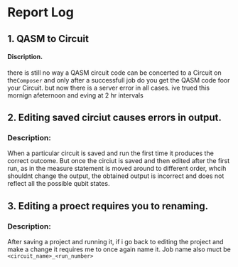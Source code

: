 # Report Log

## 1. QASM to Circuit 
#### Discription.
there is still no way a QASM circuit code can be concerted to a Circuit on the`Composer` and only after a successfull job do you get the QASM code foor your Circuit. but now there is a server error in all cases. ive trued this mornign afeternoon and eving at 2 hr intervals

## 2. Editing saved circiut causes errors in output.
### Description:
When a particular circuit is saved and run the first time it produces the correct outcome. But once the circiut is saved and then edited after the first run, as in the measure statement is moved around to different order, whcih shouldnt change the output, the obtained output is incorrect and does not reflect all the possible qubit states.

## 3. Editing a proect requires you to renaming.
### Description:
After saving a project and running it, if i go back to editing the project and make a change it requires me to once again name it. 
Job name also muct be `<circuit_name>_<run_number>`

